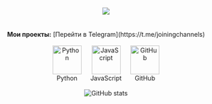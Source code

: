 <h1 align="center">
    <a href="https://git.io/typing-svg">
        <img src="https://readme-typing-svg.herokuapp.com?font=Josefin+Sans&pause=1200&color=F79A00&background=1A0CFF00&center=true&vCenter=true&repeat=false&random=true&width=441&height=59&lines=%D0%94%D0%BE%D0%B1%D1%80%D0%BE+%D0%BF%D0%BE%D0%B6%D0%B0%D0%BB%D0%BE%D0%B2%D0%B0%D1%82%D1%8C!;Welcome!" />
    </a>
</h1>

<br/>

<div align="center">
  <strong>Мои проекты:</strong> [Перейти в Telegram](https://t.me/joiningchannels)
</div>

<br/>

<div align="center" style="display: flex; justify-content: center;">
  <div align="center" style="margin: 0 10px;">
    <a href="#">
      <img src="https://techstack-generator.vercel.app/python-icon.svg" width="65" height="65" alt="Python" />
    </a>
    <br>Python
  </div>
  <div align="center" style="margin: 0 10px;">
    <a href="#">
      <img src="https://techstack-generator.vercel.app/js-icon.svg" width="65" height="65" alt="JavaScript" />
    </a>
    <br>JavaScript
  </div>
  <div align="center" style="margin: 0 10px;">
    <a href="#">
      <img src="https://techstack-generator.vercel.app/github-icon.svg" width="65" height="65" alt="GitHub" />
    </a>
    <br>GitHub
  </div>
</div>

<br/>

<div align="center">
  <img src="https://github-readme-stats.vercel.app/api?username=abrikosnikov&show_icons=true&theme=radical" alt="GitHub stats" />
</div>
